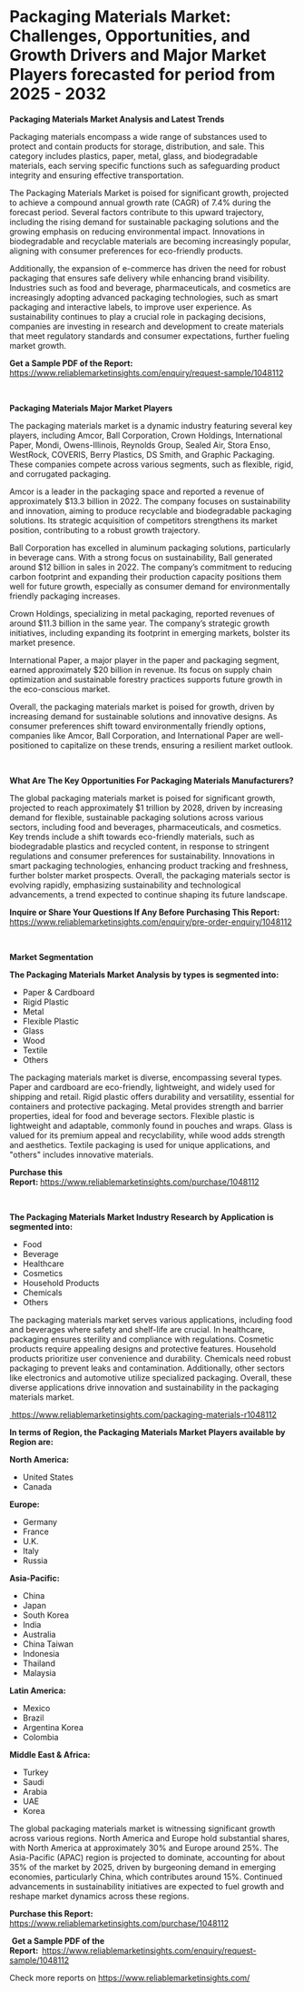 <p><h1>Packaging Materials Market: Challenges, Opportunities, and Growth Drivers and Major Market Players forecasted for period from 2025 - 2032</h1></p><p><strong>Packaging Materials Market Analysis and Latest Trends</strong></p>
<p><p>Packaging materials encompass a wide range of substances used to protect and contain products for storage, distribution, and sale. This category includes plastics, paper, metal, glass, and biodegradable materials, each serving specific functions such as safeguarding product integrity and ensuring effective transportation.</p><p>The Packaging Materials Market is poised for significant growth, projected to achieve a compound annual growth rate (CAGR) of 7.4% during the forecast period. Several factors contribute to this upward trajectory, including the rising demand for sustainable packaging solutions and the growing emphasis on reducing environmental impact. Innovations in biodegradable and recyclable materials are becoming increasingly popular, aligning with consumer preferences for eco-friendly products.</p><p>Additionally, the expansion of e-commerce has driven the need for robust packaging that ensures safe delivery while enhancing brand visibility. Industries such as food and beverage, pharmaceuticals, and cosmetics are increasingly adopting advanced packaging technologies, such as smart packaging and interactive labels, to improve user experience. As sustainability continues to play a crucial role in packaging decisions, companies are investing in research and development to create materials that meet regulatory standards and consumer expectations, further fueling market growth.</p></p>
<p><strong>Get a Sample PDF of the Report:&nbsp;</strong> <a href="https://www.reliablemarketinsights.com/enquiry/request-sample/1048112?utm_campaign=3164&utm_medium=2&utm_source=Github&utm_content=ia&utm_term=01042025&utm_id=packaging-materials">https://www.reliablemarketinsights.com/enquiry/request-sample/1048112</a></p>
<p>&nbsp;</p>
<p><strong>Packaging Materials Major Market Players</strong></p>
<p><p>The packaging materials market is a dynamic industry featuring several key players, including Amcor, Ball Corporation, Crown Holdings, International Paper, Mondi, Owens-Illinois, Reynolds Group, Sealed Air, Stora Enso, WestRock, COVERIS, Berry Plastics, DS Smith, and Graphic Packaging. These companies compete across various segments, such as flexible, rigid, and corrugated packaging.</p><p>Amcor is a leader in the packaging space and reported a revenue of approximately $13.3 billion in 2022. The company focuses on sustainability and innovation, aiming to produce recyclable and biodegradable packaging solutions. Its strategic acquisition of competitors strengthens its market position, contributing to a robust growth trajectory.</p><p>Ball Corporation has excelled in aluminum packaging solutions, particularly in beverage cans. With a strong focus on sustainability, Ball generated around $12 billion in sales in 2022. The company’s commitment to reducing carbon footprint and expanding their production capacity positions them well for future growth, especially as consumer demand for environmentally friendly packaging increases.</p><p>Crown Holdings, specializing in metal packaging, reported revenues of around $11.3 billion in the same year. The company’s strategic growth initiatives, including expanding its footprint in emerging markets, bolster its market presence.</p><p>International Paper, a major player in the paper and packaging segment, earned approximately $20 billion in revenue. Its focus on supply chain optimization and sustainable forestry practices supports future growth in the eco-conscious market.</p><p>Overall, the packaging materials market is poised for growth, driven by increasing demand for sustainable solutions and innovative designs. As consumer preferences shift toward environmentally friendly options, companies like Amcor, Ball Corporation, and International Paper are well-positioned to capitalize on these trends, ensuring a resilient market outlook.</p></p>
<p>&nbsp;</p>
<p><strong>What Are The Key Opportunities For Packaging Materials Manufacturers?</strong></p>
<p><p>The global packaging materials market is poised for significant growth, projected to reach approximately $1 trillion by 2028, driven by increasing demand for flexible, sustainable packaging solutions across various sectors, including food and beverages, pharmaceuticals, and cosmetics. Key trends include a shift towards eco-friendly materials, such as biodegradable plastics and recycled content, in response to stringent regulations and consumer preferences for sustainability. Innovations in smart packaging technologies, enhancing product tracking and freshness, further bolster market prospects. Overall, the packaging materials sector is evolving rapidly, emphasizing sustainability and technological advancements, a trend expected to continue shaping its future landscape.</p></p>
<p><strong>Inquire or Share Your Questions If Any Before Purchasing This Report:</strong> <a href="https://www.reliablemarketinsights.com/enquiry/pre-order-enquiry/1048112?utm_campaign=3164&utm_medium=2&utm_source=Github&utm_content=ia&utm_term=01042025&utm_id=packaging-materials">https://www.reliablemarketinsights.com/enquiry/pre-order-enquiry/1048112</a></p>
<p>&nbsp;</p>
<p><strong>Market Segmentation</strong></p>
<p><strong>The Packaging Materials Market Analysis by types is segmented into:</strong></p>
<p><ul><li>Paper & Cardboard</li><li>Rigid Plastic</li><li>Metal</li><li>Flexible Plastic</li><li>Glass</li><li>Wood</li><li>Textile</li><li>Others</li></ul></p>
<p><p>The packaging materials market is diverse, encompassing several types. Paper and cardboard are eco-friendly, lightweight, and widely used for shipping and retail. Rigid plastic offers durability and versatility, essential for containers and protective packaging. Metal provides strength and barrier properties, ideal for food and beverage sectors. Flexible plastic is lightweight and adaptable, commonly found in pouches and wraps. Glass is valued for its premium appeal and recyclability, while wood adds strength and aesthetics. Textile packaging is used for unique applications, and "others" includes innovative materials.</p></p>
<p><strong>Purchase this Report:&nbsp;</strong><a href="https://www.reliablemarketinsights.com/purchase/1048112?utm_campaign=3164&utm_medium=2&utm_source=Github&utm_content=ia&utm_term=01042025&utm_id=packaging-materials">https://www.reliablemarketinsights.com/purchase/1048112</a></p>
<p>&nbsp;</p>
<p><strong>The Packaging Materials Market Industry Research by Application is segmented into:</strong></p>
<p><ul><li>Food</li><li>Beverage</li><li>Healthcare</li><li>Cosmetics</li><li>Household Products</li><li>Chemicals</li><li>Others</li></ul></p>
<p><p>The packaging materials market serves various applications, including food and beverages where safety and shelf-life are crucial. In healthcare, packaging ensures sterility and compliance with regulations. Cosmetic products require appealing designs and protective features. Household products prioritize user convenience and durability. Chemicals need robust packaging to prevent leaks and contamination. Additionally, other sectors like electronics and automotive utilize specialized packaging. Overall, these diverse applications drive innovation and sustainability in the packaging materials market.</p></p>
<p><a href="https://www.reliablemarketinsights.com/packaging-materials-r1048112?utm_campaign=3164&utm_medium=2&utm_source=Github&utm_content=ia&utm_term=01042025&utm_id=packaging-materials">&nbsp;https://www.reliablemarketinsights.com/packaging-materials-r1048112</a></p>
<p><strong>In terms of Region, the Packaging Materials Market Players available by Region are:</strong></p>
<p>
    <p> <strong> North America: </strong>
        <ul>
            <li>United States</li>
            <li>Canada</li>
        </ul>
        </p> 
    <p> <strong> Europe: </strong>
        <ul>
            <li>Germany</li>
            <li>France</li>
            <li>U.K.</li>
            <li>Italy</li>
            <li>Russia</li>
        </ul>
        </p> 
    <p> <strong> Asia-Pacific: </strong>
        <ul>
            <li>China</li>
            <li>Japan</li>
            <li>South Korea</li>
            <li>India</li>
            <li>Australia</li>
            <li>China Taiwan</li>
            <li>Indonesia</li>
            <li>Thailand</li>
            <li>Malaysia</li>
        </ul>
        </p> 
    <p> <strong> Latin America: </strong>
        <ul>
            <li>Mexico</li>
            <li>Brazil</li>
            <li>Argentina Korea</li>
            <li>Colombia</li>
        </ul>
        </p> 
    <p> <strong> Middle East & Africa: </strong>
        <ul>
            <li>Turkey</li>
            <li>Saudi</li>
            <li>Arabia</li>
            <li>UAE</li>
            <li>Korea</li>
        </ul>
    </p>
    </p>
<p><p>The global packaging materials market is witnessing significant growth across various regions. North America and Europe hold substantial shares, with North America at approximately 30% and Europe around 25%. The Asia-Pacific (APAC) region is projected to dominate, accounting for about 35% of the market by 2025, driven by burgeoning demand in emerging economies, particularly China, which contributes around 15%. Continued advancements in sustainability initiatives are expected to fuel growth and reshape market dynamics across these regions.</p></p>
<p><strong>Purchase this Report: </strong><a href="https://www.reliablemarketinsights.com/purchase/1048112?utm_campaign=3164&utm_medium=2&utm_source=Github&utm_content=ia&utm_term=01042025&utm_id=packaging-materials">https://www.reliablemarketinsights.com/purchase/1048112</a></p>
<p>&nbsp;<strong>Get a Sample PDF of the Report:&nbsp;&nbsp;</strong><a href="https://www.reliablemarketinsights.com/enquiry/request-sample/1048112?utm_campaign=3164&utm_medium=2&utm_source=Github&utm_content=ia&utm_term=01042025&utm_id=packaging-materials">https://www.reliablemarketinsights.com/enquiry/request-sample/1048112</a></p>
<p><strong></strong></p>
<p>Check more reports on <a href="https://www.reliablemarketinsights.com/?utm_campaign=3164&utm_medium=2&utm_source=Github&utm_content=ia&utm_term=01042025&utm_id=packaging-materials">https://www.reliablemarketinsights.com/</a></p>